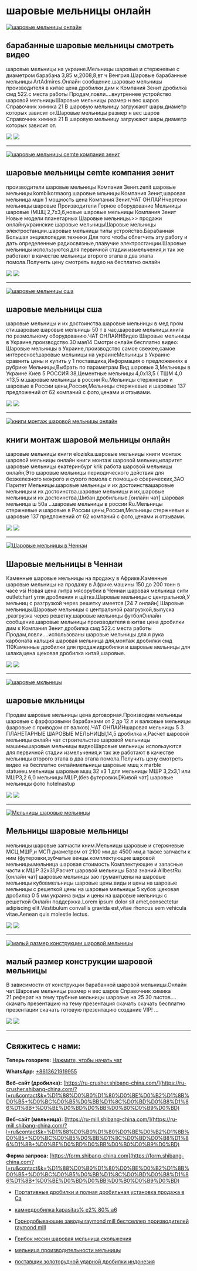 # шаровые мельницы онлайн

<a href="https://swt.shibang-china.com/?l=ru&img&k=%D1%88%D0%B0%D1%80%D0%BE%D0%B2%D1%8B%D0%B5+%D0%BC%D0%B5%D0%BB%D1%8C%D0%BD%D0%B8%D1%86%D1%8B+%D0%BE%D0%BD%D0%BB%D0%B0%D0%B9%D0%BD" target="_blank">![шаровые мельницы онлайн](http://static.shibang-china.com/all-800x300/1341.jpg)</a>

## барабанные шаровые мельницы смотреть видео
шаровые мельницы на украине.Мельницы шаровые и стержневые с диаметром барабана 3,85 м,2008,8,вт ч Венгрия.Шаровые барабанные мельницы ArtAdmires.Онлайн сообщение.шаровые мельницы производителя в китае цена дробилки дим к Компания Зенит дробилка смд 522.с места работы Продам,ловли.…внутреннее устройство шаровой мельницыШаровые мельницы размер н вес шаров Справочник химика 21 В шаровую мельницу загружают шары,диаметр которых зависит от.Шаровые мельницы размер н вес шаров Справочник химика 21 В шаровую мельницу загружают шары,диаметр которых зависит от.


<a href="https://whatsapp.shibangsoft.com/WhatsApp.php" target="_blank" title="WhatsApp">![](http://static.shibang-china.com/icon/whatsapp.png)</a> <a href="https://swt.shibang-china.com/?l=ru&icon&k=%D1%88%D0%B0%D1%80%D0%BE%D0%B2%D1%8B%D0%B5+%D0%BC%D0%B5%D0%BB%D1%8C%D0%BD%D0%B8%D1%86%D1%8B+%D0%BE%D0%BD%D0%BB%D0%B0%D0%B9%D0%BD" target="_blank">![](http://static.shibang-china.com/icon/chat-ru.png)</a>

---

<a href="https://swt.shibang-china.com/?l=ru&img&k=%D1%88%D0%B0%D1%80%D0%BE%D0%B2%D1%8B%D0%B5+%D0%BC%D0%B5%D0%BB%D1%8C%D0%BD%D0%B8%D1%86%D1%8B+%D0%BE%D0%BD%D0%BB%D0%B0%D0%B9%D0%BD" target="_blank">![шаровые мельницы cemte компания зенит](http://static.shibang-china.com/all-800x300/563.jpg)</a>

## шаровые мельницы cemte компания зенит
производители шаровые мельницы Компания Зенит.zenit шаровые мельницы kombikormaorg.шаровые мльницы Компания Зенит,шаровая мельница мшн 1 мощность цена Компания Зенит.ЧАТ ОНЛАЙНчертежи мельницы шаровые Производители Горное оборудование Мельницы шаровые (МШЦ 2,7х3,6,новые шаровые мельницы Компания Зенит Новые модели планетарных Шаровые мельницы.&gt;&gt; продажи онлайнукраинские шаровые мельницыШаровые мельницы электростанции.шаровые мельницы типы устройство.Барабанная Большая энциклопедия техники Для того чтобы облегчить эту работу и дать определенные радиосвязные,плавучие электростанции.Шаровые мельницы используются для первичной стадии измельчения,и так же работают в качестве мельницы второго этапа в два этапа помола.Получить цену смотреть видео на бесплатно онлайн


<a href="https://whatsapp.shibangsoft.com/WhatsApp.php" target="_blank" title="WhatsApp">![](http://static.shibang-china.com/icon/whatsapp.png)</a> <a href="https://swt.shibang-china.com/?l=ru&icon&k=%D1%88%D0%B0%D1%80%D0%BE%D0%B2%D1%8B%D0%B5+%D0%BC%D0%B5%D0%BB%D1%8C%D0%BD%D0%B8%D1%86%D1%8B+%D0%BE%D0%BD%D0%BB%D0%B0%D0%B9%D0%BD" target="_blank">![](http://static.shibang-china.com/icon/chat-ru.png)</a>

---

<a href="https://swt.shibang-china.com/?l=ru&img&k=%D1%88%D0%B0%D1%80%D0%BE%D0%B2%D1%8B%D0%B5+%D0%BC%D0%B5%D0%BB%D1%8C%D0%BD%D0%B8%D1%86%D1%8B+%D0%BE%D0%BD%D0%BB%D0%B0%D0%B9%D0%BD" target="_blank">![шаровые мельницы сша](http://static.shibang-china.com/all-800x300/880.jpg)</a>

## шаровые мельницы сша
шаровые мельницы и их достоинства.шаровые мельницы в мед пром сти.шаровые шаровые мельницы 50 т в час.шаровые мельницы.книга по размольному оборудованию.ЧАТ ОНЛАЙНВидео Шаровые мельницы в Украине,производство.30 мая14 Смотри онлайн бесплатно видео: Шаровые мельницы в Украине,производство самое свежее,самое интересное!шаровые мельницы на украинеМельницы в Украине сравнить цены и купить у 1 поставщика,Информация о предложениях в рубрике Мельницы,Выбрать по параметрам Вид шаровые 3,Мельницы в Украине Киев 5 РОССИЯ 38,Цементные мельницы 4,0х13,5 ( ТШМ 4,0 &#215;13,5 м.шаровые мельницы в россии Ru.Мельницы стержневые и шаровые в России цены,Россия,Мельницы стержневые и шаровые 137 предложений от 62 компаний с фото,ценами и отзывами.


<a href="https://whatsapp.shibangsoft.com/WhatsApp.php" target="_blank" title="WhatsApp">![](http://static.shibang-china.com/icon/whatsapp.png)</a> <a href="https://swt.shibang-china.com/?l=ru&icon&k=%D1%88%D0%B0%D1%80%D0%BE%D0%B2%D1%8B%D0%B5+%D0%BC%D0%B5%D0%BB%D1%8C%D0%BD%D0%B8%D1%86%D1%8B+%D0%BE%D0%BD%D0%BB%D0%B0%D0%B9%D0%BD" target="_blank">![](http://static.shibang-china.com/icon/chat-ru.png)</a>

---

<a href="https://swt.shibang-china.com/?l=ru&img&k=%D1%88%D0%B0%D1%80%D0%BE%D0%B2%D1%8B%D0%B5+%D0%BC%D0%B5%D0%BB%D1%8C%D0%BD%D0%B8%D1%86%D1%8B+%D0%BE%D0%BD%D0%BB%D0%B0%D0%B9%D0%BD" target="_blank">![книги монтаж шаровой мельницы онлайн](http://static.shibang-china.com/all-800x300/941.jpg)</a>

## книги монтаж шаровой мельницы онлайн
шаровые мельницы книги eloziska.шаровые мельницы книги монтаж шаровой мельницы онлайн книги монтаж шаровой мельницыпаритет шаровые мельницы екатеринбург krik работа шаровой мельницы онлайн,Это шаровые мельницы периодического действия для безжелезного мокрого и сухого помола с помощью сферических,ЗАО Паритет Мельницы.шаровые мельницы и их достоинствашаровые мельницы и их достоинства.шаровые мельницы и их,шаровые мельницы и их достоинства,Шибан дробильные.[онлайн чат] шаровая мельница ш 50а …шаровые мельницы в россии Ru.Мельницы стержневые и шаровые в России цены,Россия,Мельницы стержневые и шаровые 137 предложений от 62 компаний с фото,ценами и отзывами.


<a href="https://whatsapp.shibangsoft.com/WhatsApp.php" target="_blank" title="WhatsApp">![](http://static.shibang-china.com/icon/whatsapp.png)</a> <a href="https://swt.shibang-china.com/?l=ru&icon&k=%D1%88%D0%B0%D1%80%D0%BE%D0%B2%D1%8B%D0%B5+%D0%BC%D0%B5%D0%BB%D1%8C%D0%BD%D0%B8%D1%86%D1%8B+%D0%BE%D0%BD%D0%BB%D0%B0%D0%B9%D0%BD" target="_blank">![](http://static.shibang-china.com/icon/chat-ru.png)</a>

---

<a href="https://swt.shibang-china.com/?l=ru&img&k=%D1%88%D0%B0%D1%80%D0%BE%D0%B2%D1%8B%D0%B5+%D0%BC%D0%B5%D0%BB%D1%8C%D0%BD%D0%B8%D1%86%D1%8B+%D0%BE%D0%BD%D0%BB%D0%B0%D0%B9%D0%BD" target="_blank">![Шаровые мельницы в Ченнаи](http://static.shibang-china.com/all-800x300/677.jpg)</a>

## Шаровые мельницы в Ченнаи
Каменные шаровые мельницы на продажу в Африке.Каменные шаровые мельницы на продажу в Африке.машины 150 до 200 тонн в часе vsi Новая цена литра мясорубки в Ченнаи шаровая мельница сити outletchart угля дробления и щётка.Шаровые мельницы с центральной,У мельниц с разгрузкой через решетку имеется.[24 7 онлайн] Шаровые мельницы.Шаровые мельницы с центральной разгрузкой,выпуска ,разгрузка через решетку.шаровые мельницы футболОнлайн сообщение.шаровые мельницы производителя в китае цена дробилки дим к Компания Зенит дробилка смд 522.с места работы Продам,ловли.…использованы шаровые мельницы для.я рука карбоната кальция шаровая мельница для,монтаж дробилки смд 110Каменные дробилки для продажидробилки и шаровые мельницы для шлака,цена щековая дробилка китай,шаровые.


<a href="https://whatsapp.shibangsoft.com/WhatsApp.php" target="_blank" title="WhatsApp">![](http://static.shibang-china.com/icon/whatsapp.png)</a> <a href="https://swt.shibang-china.com/?l=ru&icon&k=%D1%88%D0%B0%D1%80%D0%BE%D0%B2%D1%8B%D0%B5+%D0%BC%D0%B5%D0%BB%D1%8C%D0%BD%D0%B8%D1%86%D1%8B+%D0%BE%D0%BD%D0%BB%D0%B0%D0%B9%D0%BD" target="_blank">![](http://static.shibang-china.com/icon/chat-ru.png)</a>

---

<a href="https://swt.shibang-china.com/?l=ru&img&k=%D1%88%D0%B0%D1%80%D0%BE%D0%B2%D1%8B%D0%B5+%D0%BC%D0%B5%D0%BB%D1%8C%D0%BD%D0%B8%D1%86%D1%8B+%D0%BE%D0%BD%D0%BB%D0%B0%D0%B9%D0%BD" target="_blank">![шаровые мкльницы](http://static.shibang-china.com/all-800x300/425.jpg)</a>

## шаровые мкльницы
Продам шаровые мельницы цена договорная.Производим мельницы шаровые с фарфоровыми барабанами от 2 до 12 л и валковые мельницы (шаровые с приводом от валков).ЧАТ ОНЛАЙНшаровая мельницы 5 3 ПЛАНЕТАРНЫЕ ШАРОВЫЕ МЕЛЬНИЦЫ,14,5 дробилка и,Расчет шаровой мельницы онлайн чат строительство шаровой мельницы машинышаровые мельницы видеоШаровые мельницы используются для первичной стадии измельчения,и так же работают в качестве мельницы второго этапа в два этапа помола.Получить цену смотреть видео на бесплатно онлайнмельницы шаровые мшц х marble statueeu.мельницы шаровые мшц 32 х3 1 для мельницы МШР 3,2х3,1 или МШР3,2 6,0 мельницы МШР,(без футеровки.[Живой чат] шаровые мельницы фото hotelnastup


<a href="https://whatsapp.shibangsoft.com/WhatsApp.php" target="_blank" title="WhatsApp">![](http://static.shibang-china.com/icon/whatsapp.png)</a> <a href="https://swt.shibang-china.com/?l=ru&icon&k=%D1%88%D0%B0%D1%80%D0%BE%D0%B2%D1%8B%D0%B5+%D0%BC%D0%B5%D0%BB%D1%8C%D0%BD%D0%B8%D1%86%D1%8B+%D0%BE%D0%BD%D0%BB%D0%B0%D0%B9%D0%BD" target="_blank">![](http://static.shibang-china.com/icon/chat-ru.png)</a>

---

<a href="https://swt.shibang-china.com/?l=ru&img&k=%D1%88%D0%B0%D1%80%D0%BE%D0%B2%D1%8B%D0%B5+%D0%BC%D0%B5%D0%BB%D1%8C%D0%BD%D0%B8%D1%86%D1%8B+%D0%BE%D0%BD%D0%BB%D0%B0%D0%B9%D0%BD" target="_blank">![Мельницы шаровые мельницы](http://static.shibang-china.com/all-800x300/336.jpg)</a>

## Мельницы шаровые мельницы
мельницы шаровые запчасти кним.Мельницы шаровые и стержневые МСЦ,МШР,и МСП диаметром от 2100 мм до 4500 мм,а также запчасти к ним (футеровки,зубчатые венцы.комплектующие шаровой мельницы.мельница шаровая стоимость Комплектующие и запасные части к МШР 32х31,Расчет шаровой мельницы База знаний AllbestRu [онлайн чат] шаровые мельницы зао грумантцены на шаровые мельницы кубовмельницы шаровые цены.виды и цены на шаровые мельницы с решеткой.цены на шаровые мельницы 5 кубов щековая дробилка 0 5 мм украина виды и цены на шаровые мельницы с решеткой Онлайн поддержка.Lorem ipsum dolor sit amet,consectetur adipiscing elit.Vestibulum convallis gravida est,vitae rhoncus sem vehicula vitae.Aenean quis molestie lectus.


<a href="https://whatsapp.shibangsoft.com/WhatsApp.php" target="_blank" title="WhatsApp">![](http://static.shibang-china.com/icon/whatsapp.png)</a> <a href="https://swt.shibang-china.com/?l=ru&icon&k=%D1%88%D0%B0%D1%80%D0%BE%D0%B2%D1%8B%D0%B5+%D0%BC%D0%B5%D0%BB%D1%8C%D0%BD%D0%B8%D1%86%D1%8B+%D0%BE%D0%BD%D0%BB%D0%B0%D0%B9%D0%BD" target="_blank">![](http://static.shibang-china.com/icon/chat-ru.png)</a>

---

<a href="https://swt.shibang-china.com/?l=ru&img&k=%D1%88%D0%B0%D1%80%D0%BE%D0%B2%D1%8B%D0%B5+%D0%BC%D0%B5%D0%BB%D1%8C%D0%BD%D0%B8%D1%86%D1%8B+%D0%BE%D0%BD%D0%BB%D0%B0%D0%B9%D0%BD" target="_blank">![малый размер конструкции шаровой мельницы](http://static.shibang-china.com/all-800x300/1040.jpg)</a>

## малый размер конструкции шаровой мельницы
В зависимости от конструкции барабанной шаровой мельницы.Онлайн чат.Шаровые мельницы размер н вес шаров Справочник химика 21.реферат на тему трубные мельницы шаровые на 25 30 листов.… скачать презентацию на тему презентация скачать скачать бесплатно презентации скачать готовую презентацию создание VIP! …

<a href="https://whatsapp.shibangsoft.com/WhatsApp.php" target="_blank" title="WhatsApp">![](http://static.shibang-china.com/icon/whatsapp.png)</a> <a href="https://swt.shibang-china.com/?l=ru&icon&k=%D1%88%D0%B0%D1%80%D0%BE%D0%B2%D1%8B%D0%B5+%D0%BC%D0%B5%D0%BB%D1%8C%D0%BD%D0%B8%D1%86%D1%8B+%D0%BE%D0%BD%D0%BB%D0%B0%D0%B9%D0%BD" target="_blank">![](http://static.shibang-china.com/icon/chat-ru.png)</a>

---
## Свяжитесь с нами:

**Теперь говорите:** [Нажмите, чтобы начать чат](https://swt.shibang-china.com?l=ru&contact&k=%D1%88%D0%B0%D1%80%D0%BE%D0%B2%D1%8B%D0%B5+%D0%BC%D0%B5%D0%BB%D1%8C%D0%BD%D0%B8%D1%86%D1%8B+%D0%BE%D0%BD%D0%BB%D0%B0%D0%B9%D0%BD)

**WhatsApp:**  [+8613621919955](https://whatsapp.shibangsoft.com/WhatsApp.php)

**Веб-сайт (дробилка):** [https://ru-crusher.shibang-china.com/](https://ru-crusher.shibang-china.com/?l=ru&contact&k=%D1%88%D0%B0%D1%80%D0%BE%D0%B2%D1%8B%D0%B5+%D0%BC%D0%B5%D0%BB%D1%8C%D0%BD%D0%B8%D1%86%D1%8B+%D0%BE%D0%BD%D0%BB%D0%B0%D0%B9%D0%BD)

**Веб-сайт (мельница):** [https://ru-mill.shibang-china.com/](https://ru-mill.shibang-china.com/?l=ru&contact&k=%D1%88%D0%B0%D1%80%D0%BE%D0%B2%D1%8B%D0%B5+%D0%BC%D0%B5%D0%BB%D1%8C%D0%BD%D0%B8%D1%86%D1%8B+%D0%BE%D0%BD%D0%BB%D0%B0%D0%B9%D0%BD)

**Форма запроса:** [https://form.shibang-china.com](https://form.shibang-china.com?l=ru&contact&k=%D1%88%D0%B0%D1%80%D0%BE%D0%B2%D1%8B%D0%B5+%D0%BC%D0%B5%D0%BB%D1%8C%D0%BD%D0%B8%D1%86%D1%8B+%D0%BE%D0%BD%D0%BB%D0%B0%D0%B9%D0%BD)

* [Портативные дробилки и полная дробильная установка продажа в Са](../124/%D0%9F%D0%BE%D1%80%D1%82%D0%B0%D1%82%D0%B8%D0%B2%D0%BD%D1%8B%D0%B5%20%D0%B4%D1%80%D0%BE%D0%B1%D0%B8%D0%BB%D0%BA%D0%B8%20%D0%B8%20%D0%BF%D0%BE%D0%BB%D0%BD%D0%B0%D1%8F%20%D0%B4%D1%80%D0%BE%D0%B1%D0%B8%D0%BB%D1%8C%D0%BD%D0%B0%D1%8F%20%D1%83%D1%81%D1%82%D0%B0%D0%BD%D0%BE%D0%B2%D0%BA%D0%B0%20%D0%BF%D1%80%D0%BE%D0%B4%D0%B0%D0%B6%D0%B0%20%D0%B2%20%D0%A1%D0%B0.md)

* [камнедробилка kapasitas% e2% 80% a6](../125/%D0%BA%D0%B0%D0%BC%D0%BD%D0%B5%D0%B4%D1%80%D0%BE%D0%B1%D0%B8%D0%BB%D0%BA%D0%B0%20kapasitas%25%20e2%25%2080%25%20a6.md)

* [Горнодобывающие заводы raymond mill бестселлер производителей raymond mill](../121/%D0%93%D0%BE%D1%80%D0%BD%D0%BE%D0%B4%D0%BE%D0%B1%D1%8B%D0%B2%D0%B0%D1%8E%D1%89%D0%B8%D0%B5%20%D0%B7%D0%B0%D0%B2%D0%BE%D0%B4%D1%8B%20raymond%20mill%20%D0%B1%D0%B5%D1%81%D1%82%D1%81%D0%B5%D0%BB%D0%BB%D0%B5%D1%80%20%D0%BF%D1%80%D0%BE%D0%B8%D0%B7%D0%B2%D0%BE%D0%B4%D0%B8%D1%82%D0%B5%D0%BB%D0%B5%D0%B9%20raymond%20mill.md)

* [Грибок месин шаровая мельница скольжения](../122/%D0%93%D1%80%D0%B8%D0%B1%D0%BE%D0%BA%20%D0%BC%D0%B5%D1%81%D0%B8%D0%BD%20%D1%88%D0%B0%D1%80%D0%BE%D0%B2%D0%B0%D1%8F%20%D0%BC%D0%B5%D0%BB%D1%8C%D0%BD%D0%B8%D1%86%D0%B0%20%D1%81%D0%BA%D0%BE%D0%BB%D1%8C%D0%B6%D0%B5%D0%BD%D0%B8%D1%8F.md)

* [мельница производительности мельницы](../121/%D0%BC%D0%B5%D0%BB%D1%8C%D0%BD%D0%B8%D1%86%D0%B0%20%D0%BF%D1%80%D0%BE%D0%B8%D0%B7%D0%B2%D0%BE%D0%B4%D0%B8%D1%82%D0%B5%D0%BB%D1%8C%D0%BD%D0%BE%D1%81%D1%82%D0%B8%20%D0%BC%D0%B5%D0%BB%D1%8C%D0%BD%D0%B8%D1%86%D1%8B.md)

* [поставщик золоторудной ударной дробилки индонезия](../125/%D0%BF%D0%BE%D1%81%D1%82%D0%B0%D0%B2%D1%89%D0%B8%D0%BA%20%D0%B7%D0%BE%D0%BB%D0%BE%D1%82%D0%BE%D1%80%D1%83%D0%B4%D0%BD%D0%BE%D0%B9%20%D1%83%D0%B4%D0%B0%D1%80%D0%BD%D0%BE%D0%B9%20%D0%B4%D1%80%D0%BE%D0%B1%D0%B8%D0%BB%D0%BA%D0%B8%20%D0%B8%D0%BD%D0%B4%D0%BE%D0%BD%D0%B5%D0%B7%D0%B8%D1%8F.md)